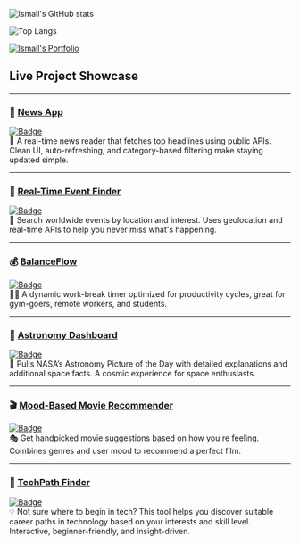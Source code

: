 ![Ismail's GitHub stats](https://github-readme-stats.vercel.app/api?username=smile-plzz&show_icons=true&theme=radical)

![Top Langs](https://github-readme-stats.vercel.app/api/top-langs/?username=smile-plzz&layout=compact&theme=radical)

[![Ismail's Portfolio](https://img.shields.io/badge/Visit_Ismail's_Portfolio-0078D7?style=for-the-badge&logo=github&logoColor=white)](https://smile-plzz.github.io/Ismail_Hossain/)

## Live Project Showcase



---

### 📰 [News App](https://smile-plzz.github.io/News/)
[![Badge](https://img.shields.io/badge/Live_News_Feed-FF5733?style=for-the-badge&logo=rss&logoColor=white)](https://smile-plzz.github.io/News/)  
🔎 A real-time news reader that fetches top headlines using public APIs. Clean UI, auto-refreshing, and category-based filtering make staying updated simple.

---

### 📍 [Real-Time Event Finder](https://smile-plzz.github.io/real-time-event-finder/)
[![Badge](https://img.shields.io/badge/Global_Events_Tracker-1E90FF?style=for-the-badge&logo=google-calendar&logoColor=white)](https://smile-plzz.github.io/real-time-event-finder/)  
📅 Search worldwide events by location and interest. Uses geolocation and real-time APIs to help you never miss what's happening.

---

### 💰 [BalanceFlow](https://smile-plzz.github.io/BalanceFLow/)
[![Badge](https://img.shields.io/badge/Productivity_&_Break_Timer-4CAF50?style=for-the-badge&logo=google-wallet&logoColor=white)](https://smile-plzz.github.io/BalanceFLow/)  
🧘‍♂️ A dynamic work-break timer optimized for productivity cycles, great for gym-goers, remote workers, and students.

---

### 🌌 [Astronomy Dashboard](https://smile-plzz.github.io/AstronomyDashboard/)
[![Badge](https://img.shields.io/badge/NASA_POD_Explorer-6A5ACD?style=for-the-badge&logo=nasa&logoColor=white)](https://smile-plzz.github.io/AstronomyDashboard/)  
🔭 Pulls NASA’s Astronomy Picture of the Day with detailed explanations and additional space facts. A cosmic experience for space enthusiasts.

---

### 🎬 [Mood-Based Movie Recommender](https://smile-plzz.github.io/MovieRecommendationBasedOnMood/)
[![Badge](https://img.shields.io/badge/Movie_Suggestions_by_Mood-8E44AD?style=for-the-badge&logo=themoviedatabase&logoColor=white)](https://smile-plzz.github.io/MovieRecommendationBasedOnMood/)  
🎭 Get handpicked movie suggestions based on how you're feeling. Combines genres and user mood to recommend a perfect film.

---

### 🧭 [TechPath Finder](https://techpath-finder-9wmkad52n-smile-plzzs-projects.vercel.app)  
[![Badge](https://img.shields.io/badge/Find_Your_Tech_Career_Path-2ECC71?style=for-the-badge&logo=vercel&logoColor=white)](https://techpath-finder-9wmkad52n-smile-plzzs-projects.vercel.app)  
💡 Not sure where to begin in tech? This tool helps you discover suitable career paths in technology based on your interests and skill level. Interactive, beginner-friendly, and insight-driven.

